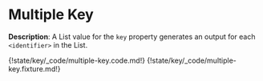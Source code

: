 # Multiple Key

__Description__: A List value for the `key` property generates an output for each `<identifier>` in the List.

{!state/key/_code/multiple-key.code.md!}
{!state/key/_code/multiple-key.fixture.md!}

<div class="cf"></div>
<div class="end"></div>

